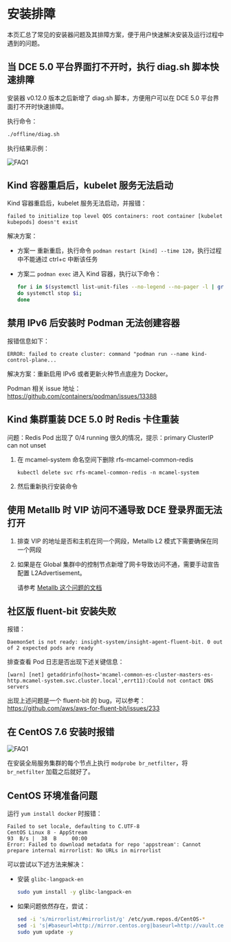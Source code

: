 # 安装排障

本页汇总了常见的安装器问题及其排障方案，便于用户快速解决安装及运行过程中遇到的问题。

## 当 DCE 5.0 平台界面打不开时，执行 diag.sh 脚本快速排障

安装器 v0.12.0 版本之后新增了 diag.sh 脚本，方便用户可以在 DCE 5.0 平台界面打不开时快速排障。

执行命令：

```bash
./offline/diag.sh
```

执行结果示例：

![FAQ1](https://docs.daocloud.io/daocloud-docs-images/docs/zh/docs/install/images/faq11.png)

## Kind 容器重启后，kubelet 服务无法启动

Kind 容器重启后，kubelet 服务无法启动，并报错：

```text
failed to initialize top level QOS containers: root container [kubelet kubepods] doesn't exist
```

解决方案：

- 方案一 重新重启，执行命令 `podman restart [kind] --time 120`，执行过程中不能通过 ctrl+c 中断该任务

- 方案二 `podman exec` 进入 Kind 容器，执行以下命令：
  
    ```bash
    for i in $(systemctl list-unit-files --no-legend --no-pager -l | grep --color=never -o .*.slice | grep kubepod);
    do systemctl stop $i;
    done
    ```

## 禁用 IPv6 后安装时 Podman 无法创建容器

报错信息如下：

```text
ERROR: failed to create cluster: command "podman run --name kind-control-plane...
```

解决方案：重新启用 IPv6 或者更新火种节点底座为 Docker。

Podman 相关 issue 地址：https://github.com/containers/podman/issues/13388

## Kind 集群重装 DCE 5.0 时 Redis 卡住重装

问题：Redis Pod 出现了 0/4 running 很久的情况，提示：primary ClusterIP can not unset

1. 在 mcamel-system 命名空间下删除 rfs-mcamel-common-redis

    ```shell
    kubectl delete svc rfs-mcamel-common-redis -n mcamel-system
    ```

1. 然后重新执行安装命令

## 使用 Metallb 时 VIP 访问不通导致 DCE 登录界面无法打开

1. 排查 VIP 的地址是否和主机在同一个网段，Metallb L2 模式下需要确保在同一个网段
2. 如果是在 Global 集群中的控制节点新增了网卡导致访问不通，需要手动宣告配置 L2Advertisement。
   
     请参考 [Metallb 这个问题的文档](https://metallb.universe.tf/configuration/_advanced_l2_configuration/#specify-network-interfaces-that-lb-ip-can-be-announced-from)

## 社区版 fluent-bit 安装失败

报错：

```
DaemonSet is not ready: insight-system/insight-agent-fluent-bit. 0 out of 2 expected pods are ready
```

排查查看 Pod 日志是否出现下述关键信息：

```text
[warn] [net] getaddrinfo(host='mcamel-common-es-cluster-masters-es-http.mcamel-system.svc.cluster.local',errt11):Could not contact DNS servers
```

出现上述问题是一个 fluent-bit 的 bug，可以参考： https://github.com/aws/aws-for-fluent-bit/issues/233

## 在 CentOS 7.6 安装时报错

![FAQ1](https://docs.daocloud.io/daocloud-docs-images/docs/install/images/FAQ1.png)

在安装全局服务集群的每个节点上执行 `modprobe br_netfilter`，将 `br_netfilter` 加载之后就好了。

## CentOS 环境准备问题

运行 `yum install docker` 时报错：

```text
Failed to set locale, defaulting to C.UTF-8
CentOS Linux 8 - AppStream                                                                    93  B/s |  38  B     00:00    
Error: Failed to download metadata for repo 'appstream': Cannot prepare internal mirrorlist: No URLs in mirrorlist
```

可以尝试以下述方法来解决：

- 安装 `glibc-langpack-en`

    ```bash
    sudo yum install -y glibc-langpack-en
    ```

- 如果问题依然存在，尝试：

    ```bash
    sed -i 's/mirrorlist/#mirrorlist/g' /etc/yum.repos.d/CentOS-*
    sed -i 's|#baseurl=http://mirror.centos.org|baseurl=http://vault.centos.org|g' /etc/yum.repos.d/CentOS-*
    sudo yum update -y
    ```
